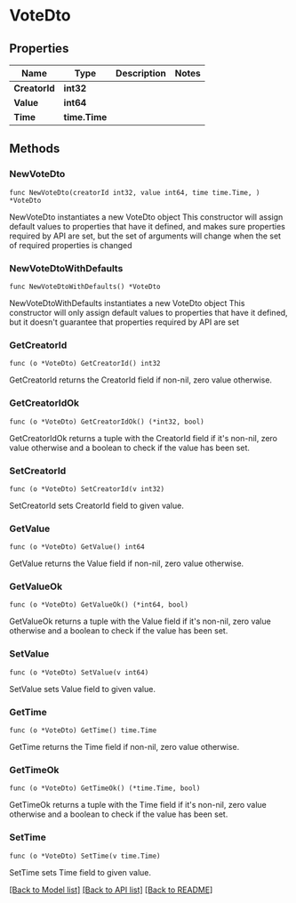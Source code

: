 # VoteDto

## Properties

Name | Type | Description | Notes
------------ | ------------- | ------------- | -------------
**CreatorId** | **int32** |  | 
**Value** | **int64** |  | 
**Time** | **time.Time** |  | 

## Methods

### NewVoteDto

`func NewVoteDto(creatorId int32, value int64, time time.Time, ) *VoteDto`

NewVoteDto instantiates a new VoteDto object
This constructor will assign default values to properties that have it defined,
and makes sure properties required by API are set, but the set of arguments
will change when the set of required properties is changed

### NewVoteDtoWithDefaults

`func NewVoteDtoWithDefaults() *VoteDto`

NewVoteDtoWithDefaults instantiates a new VoteDto object
This constructor will only assign default values to properties that have it defined,
but it doesn't guarantee that properties required by API are set

### GetCreatorId

`func (o *VoteDto) GetCreatorId() int32`

GetCreatorId returns the CreatorId field if non-nil, zero value otherwise.

### GetCreatorIdOk

`func (o *VoteDto) GetCreatorIdOk() (*int32, bool)`

GetCreatorIdOk returns a tuple with the CreatorId field if it's non-nil, zero value otherwise
and a boolean to check if the value has been set.

### SetCreatorId

`func (o *VoteDto) SetCreatorId(v int32)`

SetCreatorId sets CreatorId field to given value.


### GetValue

`func (o *VoteDto) GetValue() int64`

GetValue returns the Value field if non-nil, zero value otherwise.

### GetValueOk

`func (o *VoteDto) GetValueOk() (*int64, bool)`

GetValueOk returns a tuple with the Value field if it's non-nil, zero value otherwise
and a boolean to check if the value has been set.

### SetValue

`func (o *VoteDto) SetValue(v int64)`

SetValue sets Value field to given value.


### GetTime

`func (o *VoteDto) GetTime() time.Time`

GetTime returns the Time field if non-nil, zero value otherwise.

### GetTimeOk

`func (o *VoteDto) GetTimeOk() (*time.Time, bool)`

GetTimeOk returns a tuple with the Time field if it's non-nil, zero value otherwise
and a boolean to check if the value has been set.

### SetTime

`func (o *VoteDto) SetTime(v time.Time)`

SetTime sets Time field to given value.



[[Back to Model list]](../README.md#documentation-for-models) [[Back to API list]](../README.md#documentation-for-api-endpoints) [[Back to README]](../README.md)


